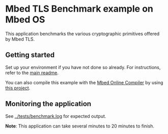 # Mbed TLS Benchmark example on Mbed OS

This application benchmarks the various cryptographic primitives offered by Mbed TLS.

## Getting started

Set up your environment if you have not done so already. For instructions, refer to the [main readme](../README.md).

You can also compile this example with the [Mbed Online Compiler](https://os.mbed.com/compiler/) by using [this project](https://os.mbed.com/teams/mbed-os-examples/code/mbed-os-example-tls-benchmark).

## Monitoring the application

See [../tests/benchmark.log](../tests/benchmark.log) for expected output.

**Note**: This application can take several minutes to 20 minutes to finish.
